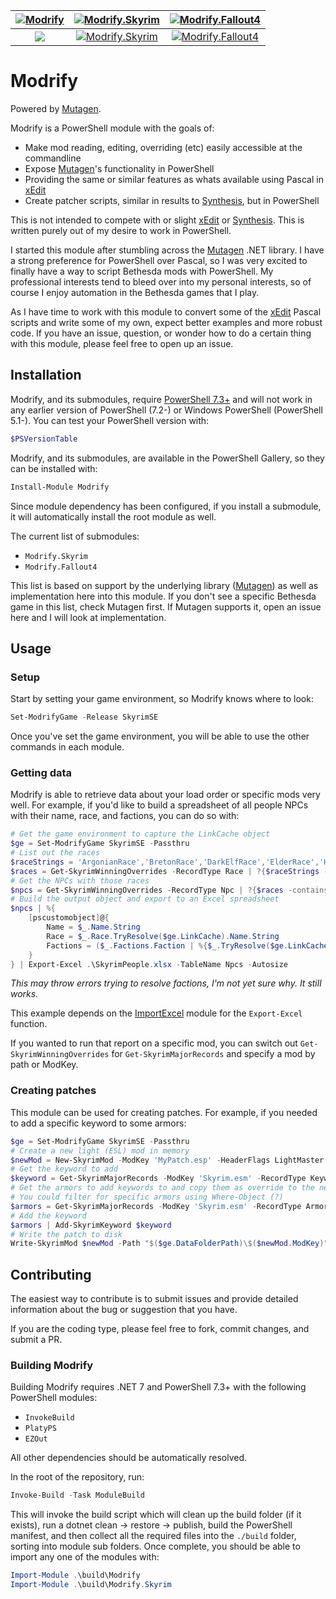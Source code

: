 [![Modrify](https://img.shields.io/powershellgallery/v/Modrify.svg?label=Modrify "Modrify")](https://www.powershellgallery.com/packages/Modrify/) | [![Modrify.Skyrim](https://img.shields.io/powershellgallery/v/Modrify.Skyrim.svg?label=Modrify.Skyrim "Modrify.Skyrim")](https://www.powershellgallery.com/packages/Modrify.Skyrim/) | [![Modrify.Fallout4](https://img.shields.io/powershellgallery/v/Modrify.Fallout4.svg?label=Modrify.Fallout4 "Modrify.Fallout4")](https://www.powershellgallery.com/packages/Modrify.Fallout4/)
:---:|:---:|:---:
|[![](https://img.shields.io/powershellgallery/dt/Modrify.svg)](https://www.powershellgallery.com/packages/Modrify/)|[![Modrify.Skyrim](https://img.shields.io/powershellgallery/dt/Modrify.Skyrim.svg)](https://www.powershellgallery.com/packages/Modrify.Skyrim/)|[![Modrify.Fallout4](https://img.shields.io/powershellgallery/dt/Modrify.Fallout4.svg)](https://www.powershellgallery.com/packages/Modrify.Fallout4/)|

# Modrify

Powered by [Mutagen](https://github.com/Mutagen-Modding/Mutagen).

Modrify is a PowerShell module with the goals of:

- Make mod reading, editing, overriding (etc) easily accessible at the commandline
- Expose [Mutagen](https://github.com/Mutagen-Modding/Mutagen)'s functionality in PowerShell
- Providing the same or similar features as whats available using Pascal in [xEdit](https://github.com/TES5Edit/TES5Edit)
- Create patcher scripts, similar in results to [Synthesis](https://github.com/Mutagen-Modding/Synthesis), but in PowerShell

This is not intended to compete with or slight [xEdit](https://github.com/TES5Edit/TES5Edit) or [Synthesis](https://github.com/Mutagen-Modding/Synthesis). This is written purely out of my desire to work in PowerShell.

I started this module after stumbling across the [Mutagen](https://github.com/Mutagen-Modding/Mutagen) .NET library. I have a strong preference for PowerShell over Pascal, so I was very excited to finally have a way to script Bethesda mods with PowerShell. My professional interests tend to bleed over into my personal interests, so of course I enjoy automation in the Bethesda games that I play.

As I have time to work with this module to convert some of the [xEdit](https://github.com/TES5Edit/TES5Edit) Pascal scripts and write some of my own, expect better examples and more robust code. If you have an issue, question, or wonder how to do a certain thing with this module, please feel free to open up an issue.

## Installation

Modrify, and its submodules, require [PowerShell 7.3+](https://github.com/powershell/powershell/releases) and will not work in any earlier version of PowerShell (7.2-) or Windows PowerShell (PowerShell 5.1-). You can test your PowerShell version with:

```powershell
$PSVersionTable
```

Modrify, and its submodules, are available in the PowerShell Gallery, so they can be installed with:

```powershell
Install-Module Modrify
```

Since module dependency has been configured, if you install a submodule, it will automatically install the root module as well.

The current list of submodules:

- `Modrify.Skyrim`
- `Modrify.Fallout4`

This list is based on support by the underlying library ([Mutagen](https://github.com/Mutagen-Modding/Mutagen)) as well as implementation here into this module. If you don't see a specific Bethesda game in this list, check Mutagen first. If Mutagen supports it, open an issue here and I will look at implementation.

## Usage

### Setup

Start by setting your game environment, so Modrify knows where to look:

```powershell
Set-ModrifyGame -Release SkyrimSE
```

Once you've set the game environment, you will be able to use the other commands in each module.

### Getting data

Modrify is able to retrieve data about your load order or specific mods very well. For example, if you'd like to build a spreadsheet of all people NPCs with their name, race, and factions, you can do so with:

```powershell
# Get the game environment to capture the LinkCache object
$ge = Set-ModrifyGame SkyrimSE -Passthru
# List out the races
$raceStrings = 'ArgonianRace','BretonRace','DarkElfRace','ElderRace','HighElfRace','ImperialRace','KhajiitRace','NordRace','OrcRace','RedguardRace'
$races = Get-SkyrimWinningOverrides -RecordType Race | ?{$raceStrings -contains $_.EditorID}
# Get the NPCs with those races
$npcs = Get-SkyrimWinningOverrides -RecordType Npc | ?{$races -contains $_.Race}
# Build the output object and export to an Excel spreadsheet
$npcs | %{
    [pscustomobject]@{
        Name = $_.Name.String
        Race = $_.Race.TryResolve($ge.LinkCache).Name.String
        Factions = ($_.Factions.Faction | %{$_.TryResolve($ge.LinkCache).EditorID}) -join ', '
    }
} | Export-Excel .\SkyrimPeople.xlsx -TableName Npcs -Autosize
```

_This may throw errors trying to resolve factions, I'm not yet sure why. It still works._

This example depends on the [ImportExcel](https://github.com/dfinke/ImportExcel) module for the `Export-Excel` function.

If you wanted to run that report on a specific mod, you can switch out `Get-SkyrimWinningOverrides` for `Get-SkyrimMajorRecords` and specify a mod by path or ModKey.

### Creating patches

This module can be used for creating patches. For example, if you needed to add a specific keyword to some armors:

```powershell
$ge = Set-ModrifyGame SkyrimSE -Passthru
# Create a new light (ESL) mod in memory
$newMod = New-SkyrimMod -ModKey 'MyPatch.esp' -HeaderFlags LightMaster
# Get the keyword to add
$keyword = Get-SkyrimMajorRecords -ModKey 'Skyrim.esm' -RecordType Keyword | ?{$_.EditorID -eq 'ArmorClothing'}
# Get the armors to add keywords to and copy them as override to the new mod
# You could filter for specific armors using Where-Object (?)
$armors = Get-SkyrimMajorRecords -ModKey 'Skyrim.esm' -RecordType Armor | Copy-SkyrimRecordAsOverride -Mod $newmod
# Add the keyword
$armors | Add-SkyrimKeyword $keyword
# Write the patch to disk
Write-SkyrimMod $newMod -Path "$($ge.DataFolderPath)\$($newMod.ModKey)"
```

## Contributing

The easiest way to contribute is to submit issues and provide detailed information about the bug or suggestion that you have.

If you are the coding type, please feel free to fork, commit changes, and submit a PR.

### Building Modrify

Building Modrify requires .NET 7 and PowerShell 7.3+ with the following PowerShell modules:

- `InvokeBuild`
- `PlatyPS`
- `EZOut`

All other dependencies should be automatically resolved.

In the root of the repository, run:

```powershell
Invoke-Build -Task ModuleBuild
```

This will invoke the build script which will clean up the build folder (if it exists), run a dotnet clean -> restore -> publish, build the PowerShell manifest, and then collect all the required files into the `./build` folder, sorting into module sub folders. Once complete, you should be able to import any one of the modules with:

```powershell
Import-Module .\build\Modrify
Import-Module .\build\Modrify.Skyrim
```